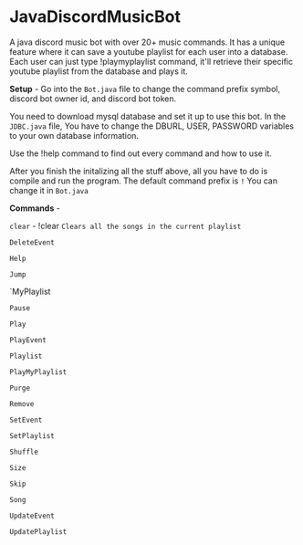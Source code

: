# JavaDiscordMusicBot

A java discord music bot with over 20+ music commands. It has a unique feature where it can save a youtube playlist for each user into a database. Each user can just type !playmyplaylist command, it'll retrieve their specific youtube playlist from the database and plays it.

**Setup** - 
Go into the `Bot.java` file to change the command prefix symbol, discord bot owner id, and discord bot token.

You need to download mysql database and set it up to use this bot. 
In the `JDBC.java` file, You have to change the DBURL, USER, PASSWORD variables to your own database information.

Use the !help command to find out every command and how to use it.

After you finish the initalizing all the stuff above, all you have to do is compile and run the program. The default command prefix is `!` You can change it in `Bot.java`

**Commands** - 

`clear` - !clear 
```Clears all the songs in the current playlist```

`DeleteEvent`

`Help` 

`Jump`

`MyPlaylist

`Pause`

`Play`

`PlayEvent`

`Playlist`

`PlayMyPlaylist`

`Purge`

`Remove`

`SetEvent`

`SetPlaylist`

`Shuffle`

`Size`

`Skip`

`Song`

`UpdateEvent`

`UpdatePlaylist`
